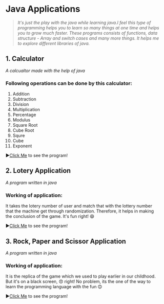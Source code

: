 # Java Applications

>_It's just the play with the java while learning java.I feel this type of programming helps you to learn so many things at one time and helps you to grow much faster.
These programs consists of functions, data structure - Array and switch cases and many more things. It helps me to explore different libraries of java._

## 1. Calculator
_A calcualtor made with the help of java_

### Following operations can be done by this calculator:
1.  Addition
2.  Subtraction
3.  Division
4.  Multiplication
5.  Percentage
6.  Modulus
7.  Square Root
8.  Cube Root
9.  Squre
10. Cube
11. Exponent

▶️[Click Me](/Calculator%20Application/calculator.java) to see the program!


## 2. Lotery Application
_A program written in java_

### Working of application:
It takes the lotery number of user and match that with the lottery number that the machine get through randomization. Therefore, it helps in making the conclusion of the game. It's fun right! :smile:

▶️[Click Me](/Lottery%20Application/lottery.java) to see the program!


## 3. Rock, Paper and Scissor Application
_A program written in java_

### Working of application:
It is the replica of the game which we used to play earlier in our childhood. But it's on a black screen, 😞 right! No problem, its the one of the way to learn the programming language with the fun 😊

▶️[Click Me](/Rock%2C%20Paper%20and%20Scissor%20Application/rockPaperScissor.java) to see the program!
